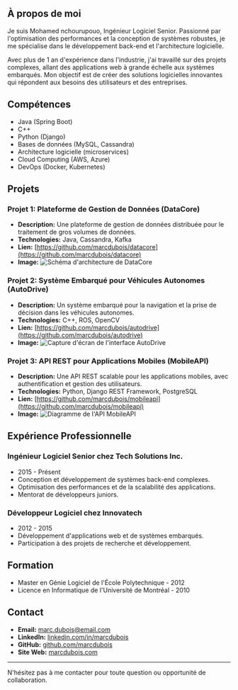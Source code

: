 ## À propos de moi

Je suis Mohamed nchourupouo, Ingénieur Logiciel Senior. Passionné par l'optimisation des performances et la conception de systèmes robustes, je me spécialise dans le développement back-end et l'architecture logicielle.

Avec plus de 1 an d'expérience dans l'industrie, j'ai travaillé sur des projets complexes, allant des applications web à grande échelle aux systèmes embarqués. Mon objectif est de créer des solutions logicielles innovantes qui répondent aux besoins des utilisateurs et des entreprises.

## Compétences

* Java (Spring Boot)
* C++
* Python (Django)
* Bases de données (MySQL, Cassandra)
* Architecture logicielle (microservices)
* Cloud Computing (AWS, Azure)
* DevOps (Docker, Kubernetes)

## Projets

### Projet 1: Plateforme de Gestion de Données (DataCore)

* **Description:** Une plateforme de gestion de données distribuée pour le traitement de gros volumes de données.
* **Technologies:** Java, Cassandra, Kafka
* **Lien:** [https://github.com/marcdubois/datacore](https://github.com/marcdubois/datacore)
* **Image:** ![Schéma d'architecture de DataCore](lien_vers_datacore.jpg)

### Projet 2: Système Embarqué pour Véhicules Autonomes (AutoDrive)

* **Description:** Un système embarqué pour la navigation et la prise de décision dans les véhicules autonomes.
* **Technologies:** C++, ROS, OpenCV
* **Lien:** [https://github.com/marcdubois/autodrive](https://github.com/marcdubois/autodrive)
* **Image:** ![Capture d'écran de l'interface AutoDrive](lien_vers_autodrive.jpg)

### Projet 3: API REST pour Applications Mobiles (MobileAPI)

* **Description:** Une API REST scalable pour les applications mobiles, avec authentification et gestion des utilisateurs.
* **Technologies:** Python, Django REST Framework, PostgreSQL
* **Lien:** [https://github.com/marcdubois/mobileapi](https://github.com/marcdubois/mobileapi)
* **Image:** ![Diagramme de l'API MobileAPI](lien_vers_mobileapi.jpg)

## Expérience Professionnelle

### Ingénieur Logiciel Senior chez Tech Solutions Inc.

* 2015 - Présent
* Conception et développement de systèmes back-end complexes.
* Optimisation des performances et de la scalabilité des applications.
* Mentorat de développeurs juniors.

### Développeur Logiciel chez Innovatech

* 2012 - 2015
* Développement d'applications web et de systèmes embarqués.
* Participation à des projets de recherche et développement.

## Formation

* Master en Génie Logiciel de l'École Polytechnique - 2012
* Licence en Informatique de l'Université de Montréal - 2010

## Contact

* **Email:** marc.dubois@email.com
* **LinkedIn:** [linkedin.com/in/marcdubois](linkedin.com/in/marcdubois)
* **GitHub:** [github.com/marcdubois](github.com/marcdubois)
* **Site Web:** [marcdubois.com](marcdubois.com)

---

N'hésitez pas à me contacter pour toute question ou opportunité de collaboration.
